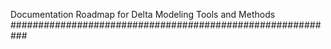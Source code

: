 Documentation Roadmap for Delta Modeling Tools and Methods
###########################################################

 


